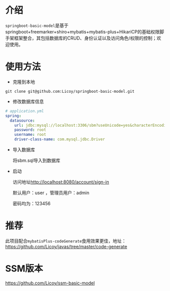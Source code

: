 # 介绍
`springboot-basic-model`是基于springboot+freemarker+shiro+mybatis+mybatis-plus+HikariCP的基础权限脚手架框架整合，其包括数据库的CRUD、身份认证以及访问角色/权限的控制；欢迎使用。
# 使用方法
- 克隆到本地
```git
git clone git@github.com:Licoy/springboot-basic-model.git
```
- 修改数据库信息
```yml
# application.yml
spring:
  datasource:
    url: jdbc:mysql://localhost:3306/sbm?useUnicode=yes&characterEncoding=UTF8
    password: root
    username: root
    driver-class-name: com.mysql.jdbc.Driver
```
- 导入数据库
    
    将sbm.sql导入到数据库
- 启动

    访问地址<a href="http://localhost:8080/account/sign-in">http://localhost:8080/account/sign-in</a>
    
    默认用户：user ，管理员用户：admin
    
    密码均为：123456
# 推荐
此项目配合`mybatisPlus-codeGenerate`食用效果更佳，地址：<a href="https://github.com/Licoy/javas/tree/master/code-generate">https://github.com/Licoy/javas/tree/master/code-generate</a>
# SSM版本
<a href="https://github.com/Licoy/ssm-basic-model">https://github.com/Licoy/ssm-basic-model</a>
